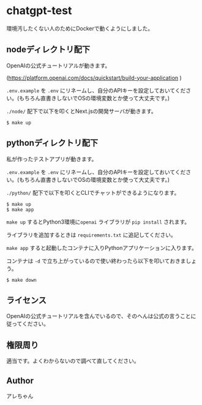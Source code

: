 # chatgpt-test

環境汚したくない人のためにDockerで動くようにしました。

## nodeディレクトリ配下

OpenAIの公式チュートリアルが動きます。

(https://platform.openai.com/docs/quickstart/build-your-application )

`.env.example` を `.env` にリネームし、自分のAPIキーを設定しておいてください。(もちろん直書きしないでOSの環境変数とか使って大丈夫です。)

`./node/` 配下で以下を叩くとNext.jsの開発サーバが動きます。

```
$ make up
```

## pythonディレクトリ配下

私が作ったテストアプリが動きます。

`.env.example` を `.env` にリネームし、自分のAPIキーを設定しておいてください。(もちろん直書きしないでOSの環境変数とか使って大丈夫です。)

`./python/` 配下で以下を叩くとCLIでチャットができるようになります。

```
$ make up
$ make app
```

`make up` するとPython3環境に`openai` ライブラリが `pip install` されます。

ライブラリを追加するときは `requirements.txt` に追記してください。

`make app` すると起動したコンテナに入りPythonアプリケーションに入ります。

コンテナは `-d` で立ち上がっているので使い終わったら以下を叩いておきましょう。

```
$ make down
```

## ライセンス

OpenAIの公式チュートリアルを含んでいるので、そのへんは公式の言うことに従ってください。

## 権限周り

適当です。よくわからないので調べて直してください。

## Author

アレちゃん

